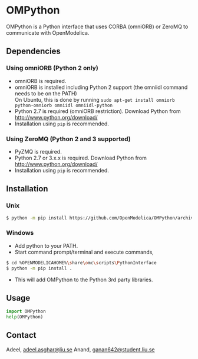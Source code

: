 # OMPython

OMPython is a Python interface that uses CORBA (omniORB) or ZeroMQ to communicate with OpenModelica.

## Dependencies

### Using omniORB (Python 2 only)
- omniORB is required.
- omniORB is installed including Python 2 support (the omniidl command needs to be on the PATH)  
  On Ubuntu, this is done by running `sudo apt-get install omniorb python-omniorb omniidl omniidl-python`
- Python 2.7 is required (omniORB restriction). Download Python from http://www.python.org/download/
- Installation using `pip` is recommended.

### Using ZeroMQ (Python 2 and 3 supported)
- PyZMQ is required.
- Python 2.7 or 3.x.x is required. Download Python from http://www.python.org/download/
- Installation using `pip` is recommended.

## Installation

### Unix
```bash
$ python -m pip install https://github.com/OpenModelica/OMPython/archive/master.zip
```

### Windows
- Add python to your PATH.
- Start command prompt/terminal and execute commands,
```bash
$ cd %OPENMODELICAHOME%\share\omc\scripts\PythonInterface
$ python -m pip install .
```
- This will add OMPython to the Python 3rd party libraries.

## Usage

```python
import OMPython
help(OMPython)
```

## Contact
Adeel, adeel.asghar@liu.se
Anand, ganan642@student.liu.se
